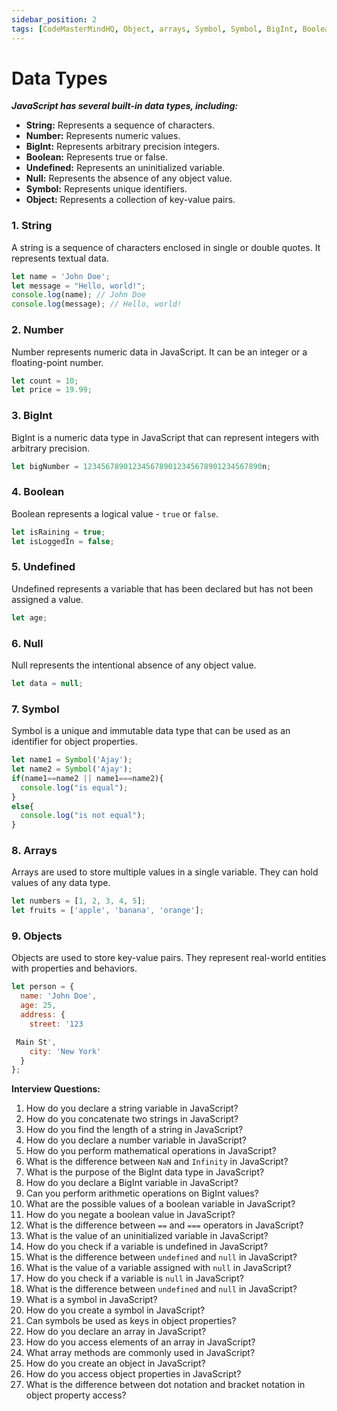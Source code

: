 ```yaml
---
sidebar_position: 2
tags: [CodeMasterMindHQ, Object, arrays, Symbol, Symbol, BigInt, Boolean, Undefined, Data Types, String, Data Types in js, Number]
---
```


# Data Types

***JavaScript has several built-in data types, including:***

- **String:** Represents a sequence of characters.
- **Number:** Represents numeric values.
- **BigInt:** Represents arbitrary precision integers.
- **Boolean:** Represents true or false.
- **Undefined:** Represents an uninitialized variable.
- **Null:** Represents the absence of any object value.
- **Symbol:** Represents unique identifiers.
- **Object:** Represents a collection of key-value pairs.

### 1. String

A string is a sequence of characters enclosed in single or double quotes. It represents textual data.

```javascript
let name = 'John Doe';
let message = "Hello, world!";
console.log(name); // John Doe
console.log(message); // Hello, world!
```

### 2. Number

Number represents numeric data in JavaScript. It can be an integer or a floating-point number.

```javascript
let count = 10;
let price = 19.99;
```

### 3. BigInt

BigInt is a numeric data type in JavaScript that can represent integers with arbitrary precision.

```javascript
let bigNumber = 1234567890123456789012345678901234567890n;
```

### 4. Boolean

Boolean represents a logical value - `true` or `false`.

```javascript
let isRaining = true;
let isLoggedIn = false;
```


### 5. Undefined

Undefined represents a variable that has been declared but has not been assigned a value.

```javascript
let age;
```

### 6. Null

Null represents the intentional absence of any object value.

```javascript
let data = null;
```

### 7. Symbol
Symbol is a unique and immutable data type that can be used as an identifier for object properties.

```javascript
let name1 = Symbol('Ajay');
let name2 = Symbol('Ajay');
if(name1==name2 || name1===name2){
  console.log("is equal");
}
else{
  console.log("is not equal");
}
```

### 8. Arrays
Arrays are used to store multiple values in a single variable. They can hold values of any data type.

```javascript
let numbers = [1, 2, 3, 4, 5];
let fruits = ['apple', 'banana', 'orange'];
```


### 9. Objects

Objects are used to store key-value pairs. They represent real-world entities with properties and behaviors.

```javascript
let person = {
  name: 'John Doe',
  age: 25,
  address: {
    street: '123

 Main St',
    city: 'New York'
  }
};
```

**Interview Questions:**
1. How do you declare a string variable in JavaScript?
2. How do you concatenate two strings in JavaScript?
3. How do you find the length of a string in JavaScript?
4. How do you declare a number variable in JavaScript?
5. How do you perform mathematical operations in JavaScript?
6. What is the difference between `NaN` and `Infinity` in JavaScript?
7. What is the purpose of the BigInt data type in JavaScript?
8. How do you declare a BigInt variable in JavaScript?
9. Can you perform arithmetic operations on BigInt values?
10. What are the possible values of a boolean variable in JavaScript?
11. How do you negate a boolean value in JavaScript?
12. What is the difference between `==` and `===` operators in JavaScript?
13. What is the value of an uninitialized variable in JavaScript?
14. How do you check if a variable is undefined in JavaScript?
15. What is the difference between `undefined` and `null` in JavaScript?
16. What is the value of a variable assigned with `null` in JavaScript?
17. How do you check if a variable is `null` in JavaScript?
18. What is the difference between `undefined` and `null` in JavaScript?
19. What is a symbol in JavaScript?
20. How do you create a symbol in JavaScript?
21. Can symbols be used as keys in object properties?
22. How do you declare an array in JavaScript?
23. How do you access elements of an array in JavaScript?
24. What array methods are commonly used in JavaScript?
25. How do you create an object in JavaScript?
26. How do you access object properties in JavaScript?
27. What is the difference between dot notation and bracket notation in object property access?

